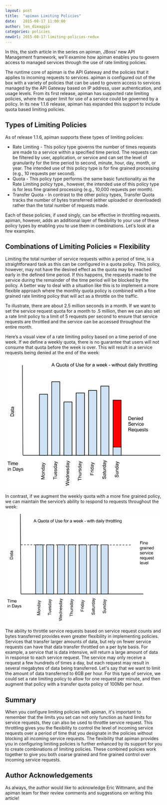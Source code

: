 ```yaml
---
layout: post
title:  "apiman Limiting Policies"
date:   2015-08-17 11:00:00
author: len_dimaggio
categories: policies
newUrl: 2015-08-17-limiting-policies-redux
---
```


In this, the sixth article in the series on apiman, JBoss’ new API Management framework, we’ll examine how apiman enables you to govern access to managed services through the use of rate limiting policies.

The runtime core of apiman is the API Gateway and the policies that it applies to incoming requests to services. apiman is configured out of the box with a variety of policies that can be used to govern access to services managed by the API Gateway based on IP address, user authentication, and usage levels. From its first release, apiman has supported rate limiting policies, where the upper limit for use of a service could be governed by a policy. In its new 1.1.6 release, apiman has expanded this support to include quota based limiting policies.

<!--more-->

## Types of Limiting Policies

As of release 1.1.6, apiman supports these types of limiting policies:

* Rate Limiting - This policy type governs the number of times requests are made to a service within a specified time period. The requests can be filtered by user, application, or service and can set the level of granularity for the time period to second, minute, hour, day, month, or year. The intended use of this policy type is for fine grained processing (e.g., 10 requests per second).
* Quota - This policy type performs the same basic functionality as the Rate Limiting policy type., however, the intended use of this policy type is for less fine grained processing (e.g., 10,000 requests per month).
* Transfer Quota - In contrast to the other policy types, Transfer Quota tracks the number of bytes transferred (either uploaded or downloaded) rather than the total number of requests made.

Each of these policies, if used singly, can be effective in throttling requests. apiman, however, adds an additional layer of flexibility to your use of these policy types by enabling you to use them in combinations. Let's look at a few examples.

## Combinations of Limiting Policies = Flexibility

Limiting the total number of service requests within a period of time, is a straightforward task as this can be configured in a quota policy. This policy, however, may not have the desired effect as the quota may be reached early in the defined time period. If this happens, the requests made to the service during the remainder of the time period will be blocked by the policy. A better way to deal with a situation like this is to implement a more flexible approach where the monthly quota policy is combined with a fine grained rate limiting policy that will act as a throttle on the traffic.

To illustrate, there are about 2.5 million seconds in a month. If we want to set the service request quota for a month to .5 million, then we can also set a rate limit policy to a limit of 5 requests per second to ensure that service requests are throttled and the service can be accessed throughout the entire month.

Here’s a visual view of a rate limiting policy based on a time period of one week. If we define a weekly quota, there is no guarantee that users will not consume that quota before the week is over. This will result in a service requests being denied at the end of the week:

![rate limit coarse grain](/blog/images/2015-08-17/rate_limit1.png)

In contrast, if we augment the weekly quota with a more fine grained policy, we can maintain the service’s ability to respond to requests throughout the week:

![rate limit fine grain](/blog/images/2015-08-17/rate_limit2.png)

The ability to throttle service requests based on service request counts and bytes transferred provides even greater flexibility in implementing policies. Services that transfer larger amounts of data, but rely on fewer service requests can have that data transfer throttled on a per byte basis. For example, a service that is data intensive, will return a large amount of data in response to each service request. The service may only receive a request a few hundreds of times a day, but each request may result in several megabytes of data being transferred. Let's say that we want to limit the amount of data transferred to 6GB per hour. For this type of service, we could set a rate limiting policy to allow for one request per minute, and then augment that policy with a transfer quota policy of 100Mb per hour.

## Summary

When you configure limiting policies with apiman, it's important to remember that the limits you set can not only function as hard limits for service requests, they can also be used to throttle service request. This throttling gives you the flexibility to control the level of incoming service requests over a period of time that you designate in the policies without blocking all incoming service requests. The flexibility that apiman provides you in configuring limiting policies is further enhanced by its support for you to create combinations of limiting policies. These combined policies work together to give you both coarse grained and fine grained control over incoming service requests.  

## Author Acknowledgements

As always, the author would like to acknowledge Eric Wittmann, and the apiman team for their review comments and suggestions on writing this article!

